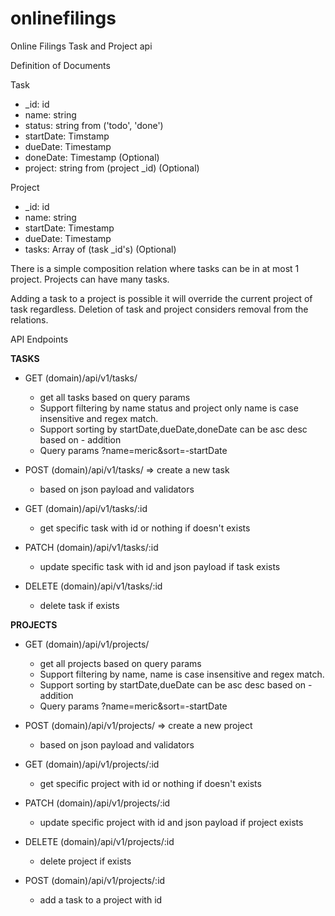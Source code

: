 # onlinefilings
Online Filings
Task and Project api

Definition of Documents

Task
- _id: id
- name: string
- status: string from ('todo', 'done')
- startDate: Timstamp
- dueDate: Timestamp
- doneDate: Timestamp (Optional)
- project: string from (project _id) (Optional)

Project
- _id: id
- name: string
- startDate: Timestamp
- dueDate: Timestamp
- tasks: Array of (task _id's) (Optional)

There is a simple composition relation where tasks can be in at most 1 project.
Projects can have many tasks.

Adding a task to a project is possible it will override the current project of task regardless.
Deletion of task and project considers removal from the relations.

API Endpoints

**TASKS**

- GET (domain)/api/v1/tasks/
  - get all tasks based on query params
  - Support filtering by name status and project only name is case insensitive and regex match.
  - Support sorting by startDate,dueDate,doneDate can be asc desc based on - addition
  - Query params ?name=meric&sort=-startDate 
  
- POST (domain)/api/v1/tasks/ => create a new task
  - based on json payload and validators

- GET (domain)/api/v1/tasks/:id
  - get specific task with id or nothing if doesn't exists 
- PATCH (domain)/api/v1/tasks/:id
  - update specific task with id and json payload if task exists
- DELETE (domain)/api/v1/tasks/:id
  - delete task if exists

**PROJECTS**

- GET (domain)/api/v1/projects/
  - get all projects based on query params
  - Support filtering by name, name is case insensitive and regex match.
  - Support sorting by startDate,dueDate can be asc desc based on - addition
  - Query params ?name=meric&sort=-startDate 
  
- POST (domain)/api/v1/projects/ => create a new project
  - based on json payload and validators

- GET (domain)/api/v1/projects/:id
  - get specific project with id or nothing if doesn't exists 
- PATCH (domain)/api/v1/projects/:id
  - update specific project with id and json payload if project exists
- DELETE (domain)/api/v1/projects/:id
  - delete project if exists
- POST (domain)/api/v1/projects/:id
  - add a task to a project with id
